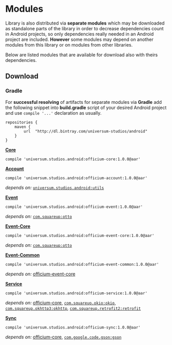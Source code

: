 Modules
===============

Library is also distributed via **separate modules** which may be downloaded as standalone parts of
the library in order to decrease dependencies count in Android projects, so only dependencies really
needed in an Android project are included. **However** some modules may depend on another modules
from this library or on modules from other libraries.

Below are listed modules that are available for download also with theirs dependencies.

## Download ##

### Gradle ###

For **successful resolving** of artifacts for separate modules via **Gradle** add the following snippet
into **build.gradle** script of your desired Android project and use `compile '...'` declaration
as usually.

    repositories {
        maven {
            url  "http://dl.bintray.com/universum-studios/android"
        }
    }

**[Core](https://github.com/universum-studios/android_officium/tree/master/library/src/main)**

    compile 'universum.studios.android:officium-core:1.0.0@aar'

**[Account](https://github.com/universum-studios/android_officium/tree/master/library/src/account)**

    compile 'universum.studios.android:officium-account:1.0.0@aar'

_depends on:_
[`universum.studios.android:utils`](https://github.com/universum-studios/android_utils)

**[Event](https://github.com/universum-studios/android_officium/tree/master/library/src/event)**

    compile 'universum.studios.android:officium-event:1.0.0@aar'

_depends on:_
[`com.squareup:otto`](http://square.github.io/otto/)

**[Event-Core](https://github.com/universum-studios/android_officium/tree/master/library/src/event/core)**

    compile 'universum.studios.android:officium-event-core:1.0.0@aar'

_depends on:_
[`com.squareup:otto`](http://square.github.io/otto/)

**[Event-Common](https://github.com/universum-studios/android_officium/tree/master/library/src/event/common)**

    compile 'universum.studios.android:officium-event-common:1.0.0@aar'

_depends on:_
[officium-event-core](https://github.com/universum-studios/android_officium/tree/master/library/src/main)

**[Service](https://github.com/universum-studios/android_officium/tree/master/library/src/service)**

    compile 'universum.studios.android:officium-service:1.0.0@aar'

_depends on:_
[officium-core](https://github.com/universum-studios/android_officium/tree/master/library/src/main),
[`com.squareup.okio:okio`](https://github.com/square/okio),
[`com.squareup.okhttp3:okhttp`](http://square.github.io/okhttp/),
[`com.squareup.retrofit2:retrofit`](http://square.github.io/retrofit/)

**[Sync](https://github.com/universum-studios/android_officium/tree/master/library/src/sync)**

    compile 'universum.studios.android:officium-sync:1.0.0@aar'

_depends on:_
[officium-core](https://github.com/universum-studios/android_officium/tree/master/library/src/main),
[`com.google.code.gson:gson`](https://github.com/google/gson)
